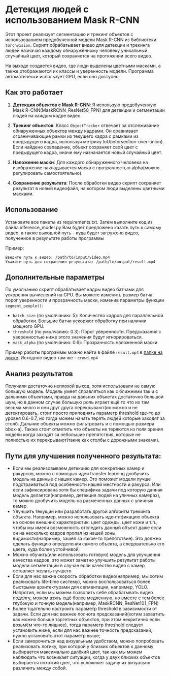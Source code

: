 # Детекция людей с использованием Mask R-CNN

Этот проект реализует сегментацию и трекинг объектов с использованием предобученной модели Mask R-CNN из библиотеки `torchvision`. Скрипт обрабатывает видео для детекции и трекинга людей назначая каждому обнаруженному человеку уникальный случайный цвет, который сохраняется на протяжении всего видео.

На выходе создается видео, где люди выделены цветными масками, а также отображаются их классы и уверенность модели. Программа автоматически использует GPU, если оно доступно.

## Как это работает

1. **Детекция объектов с Mask R-CNN**: Я использую предобученную Mask R-CNN(MaskRCNN_ResNet50_FPN) для детекции и сегментации людей на каждом кадре видео. 

2. **Трекинг объектов**: Класс `ObjectTracker` отвечает за отслеживание обнаруженных объектов между кадрами. Он сравнивает ограничивающие рамки из текущего кадра с рамками из предыдущего кадра, используя метрику IoU(intersection-over-union). Если найдено совпадение, объект сохраняет свой цвет с предыдущего кадра, иначе ему назначается новый случайный цвет.

3. **Наложение маски**: Для каждого обнаруженного человека на изображение накладывается маска с прозрачностью alpha(можно регулировать самостоятельно).

4. **Сохранение результата**: После обработки видео скрипт сохраняет результат в новый видеофайл, на котором люди выделены цветными масками.

## Использование

Установите все пакеты из requirements.txt. Затем выполните код из файла inference_model.py
Вам будет предложено казать путь к самому видео, а также выходной путь - куда будет загружено видео, полученное в результате работы программы

Пример:

```
Введите путь к видео: /path/to/input/video.mp4
Укажите путь для сохранения результата: /path/to/output/result.mp4
```

## Дополнительные параметры

По умолчанию скрипт обрабатывает кадры видео батчами для ускорения вычислений на GPU. Вы можете изменить размер батча, порог уверенности и прозрачность маски, изменив параметры функции `segment_people()`:

- `batch_size` (по умолчанию: 5): Количество кадров для параллельной обработки. Большие батчи ускоряют обработку при наличии мощного GPU.
- `threshold` (по умолчанию: 0.3): Порог уверенности. Предсказания с уверенностью ниже этого значения будут игнорироваться.
- `mask_alpha` (по умолчанию: 0.6): Прозрачность наложенной маски.

Пример работы программы можно найти в файле `result.mp4` в [папке на диске](https://disk.yandex.ru/d/D8-jHsDDm7nevw).
Исходное видео там же - `crowd.mp4`

## Анализ результатов

Получили достаточно неплохой выход, хотя использовали не самую большую модель. Модель умеет справляться как с ближними так и с дальними объектами, правда на дальних объкетах достаточно большой шум, но в данном случае большую роль играет ещё то что их там весьма много и они друг друга перекрывают(их можно и не детектировать, стоит просто приподнять параметр threshold где-то до уровня 0.6-0.7, но тогда можем начать терять людей которые заходят за столб. Дальние объекты можно фильтровать и с помощью размера bbox-а). Также стоит отметить что объекты не теряются из поля зрения модели когда заходят за небольшие препятствия, которые не полностью их перекрывают(такие как столбы с дорожными знаками).

## Пути для улучшения полученного результата:
   
   - Если мы реализовываем детекцию для конкретных камер и ракурсов, можно с помощью идеи transfer learning дообучить модель на данные с наших камер. Это поможет модели лучше подстраиваться под особенности нашей местности и ракурса. Или если зафиксирована хотя бы специфика задачи под которую данная модель делается(например, детекция людей на уличных камерах), то можно дообучить модель на размеченных данных с уличных камер.
   - Улучшить текущий или разработать другой алгоритм трекинга объекта. Например, можно использовать идентификацию объекта на основе внешних характеристик: цвет одежды, цвет кожи и т.п., чтобы мы имели возможность отследить данный объект даже если он на несколько кадров пропал из нашей зоны видимости(например, зашёл за какое-то препятствие). Это должно сделать функцию определения самого объекта, а следовательно его цвета, куда более устойчивой;
   - Можно обучить(или использовать готовую) модель для улучшения качества кадров, это может заметно улучшить результат работы модели сегментации в случае если качество видео с камер оставляет желать лучшего
   - Если для нас важна скорость обработки видео(например, мы хотим реализовать life-time систему), можно воспользоваться более быстрыми архитектурами для сегментации, например, YOLO. Напротив, если мы можем позволить себе обрабатывать видео подолгу, можем взять ещё более медленную, но вместе с тем более глубокую и точную модель(например, MaskRCNN_ResNet101_FPN)
   - Более тщательно настроить параметр threshold в зависимости от задачи. Если для нас важнее полнота предсказаний(хотим захватить как можно больше таргетных объектов, при этом некритично если возьмём что-то лишнее), тогда параметр threshold следует установить ниже, если для нас важнее точность предсказаний, нужно установить этот параметр выше;
   - Если заморочиться над визуальным удобством, можно попробовать реализовать логику, при которой у близких объектов к данному выбирается максимально далёкий цвет, так как мы можем наблюдать что возникает ситуации, когда у двух близких объектов выбирается похожий цвет, что усложняет задачу их визуально различить между собой.
